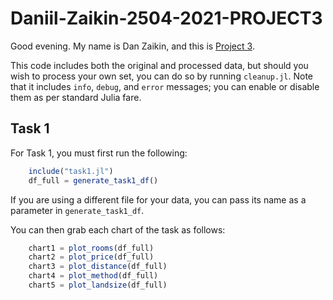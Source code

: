 # Daniil-Zaikin-2504-2021-PROJECT3

Good evening. My name is Dan Zaikin, and this is [Project 3](https://courses.smp.uq.edu.au/MATH2504/assessment_html/project3.html).

This code includes both the original and processed data, but should you wish to process your own set, you can do so by running `cleanup.jl`. Note that it includes `info`, `debug`, and `error` messages; you can enable or disable them as per standard Julia fare.

## Task 1

For Task 1, you must first run the following:

```julia
    include("task1.jl")
    df_full = generate_task1_df()
```

If you are using a different file for your data, you can pass its name as a parameter in `generate_task1_df`.

You can then grab each chart of the task as follows:

```julia
    chart1 = plot_rooms(df_full)
    chart2 = plot_price(df_full)
    chart3 = plot_distance(df_full)
    chart4 = plot_method(df_full)
    chart5 = plot_landsize(df_full)
```
